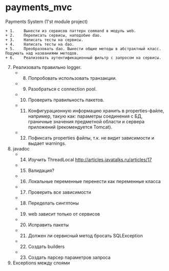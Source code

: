 # payments_mvc
Payments System (1'st module project)

    + 1.	Вынести из сервисов паттерн command в модуль web.
    + 2.	Переписать сервисы, наподобие dao.
    + 3.	Написать тесты на сервисы.
    + 4.	Написать тесты на dao.
    + 5.	Преобразовать dao. Вынести общие методы в абстрактный класс. Подумать над названиями методов.
    + 6.	Реализовать аутентификационный фильтр с запросом на сервисы.
7.	Реализовать правильно logger.
    + 8.	Попробовать использовать транзакции.
    + 9.	Разобраться с connection pool.
    + 10.	Проверить правильность пакетов.
    + 11.	Конфигурационную информацию хранить в properties-файле, например, такую как: параметры соединения с БД, граничные значения предметной области и сервера приложений (рекомендуется Tomcat).
    + 12. Пофиксать properties файлы, т.к. не видит зависимости и выдает warnings.
13.	javadoc
    + 14. Изучить ThreadLocal http://articles.javatalks.ru/articles/17
    - 15. Валидация?
    + 16. Локальные переменные перенести как переменные класса
    + 17. Проверить все зависимости
    + 18. Переделать синглтоны
    + 19. web зависит только от сервисов
    + 20. Исправить пакеты
    + 21. Должен ли сервисный метод бросать SQLException
    + 22. Создать builders
    + 23. Создать парсер параметров запроса
24. Exceptions между слоями

